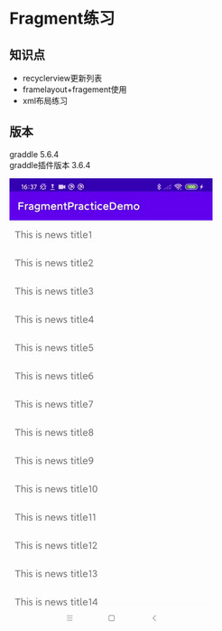 # Fragment练习
## 知识点
- recyclerview更新列表
- framelayout+fragement使用
- xml布局练习

## 版本
graddle 5.6.4  
graddle插件版本 3.6.4

![demo显示](./image/demo.gif)





